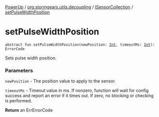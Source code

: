 [PowerUp](../../index.md) / [org.stormgears.utils.decoupling](../index.md) / [ISensorCollection](index.md) / [setPulseWidthPosition](./set-pulse-width-position.md)

# setPulseWidthPosition

`abstract fun setPulseWidthPosition(newPosition: `[`Int`](https://kotlinlang.org/api/latest/jvm/stdlib/kotlin/-int/index.html)`, timeoutMs: `[`Int`](https://kotlinlang.org/api/latest/jvm/stdlib/kotlin/-int/index.html)`): ErrorCode`

Sets pulse width position.

### Parameters

`newPosition` - The position value to apply to the sensor.

`timeoutMs` - Timeout value in ms. If nonzero, function will wait for
config success and report an error if it times out.
If zero, no blocking or checking is performed.

**Return**
an ErrErrorCode

